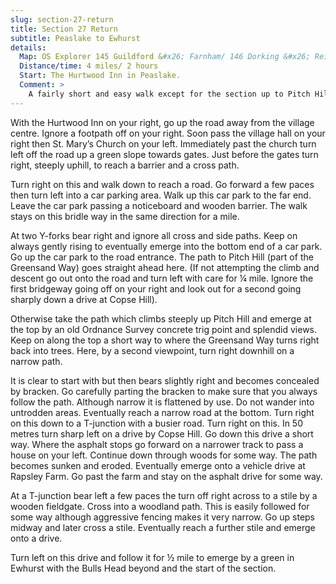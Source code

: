 ```yaml
---
slug: section-27-return
title: Section 27 Return
subtitle: Peaslake to Ewhurst
details:
  Map: OS Explorer 145 Guildford &#x26; Farnham/ 146 Dorking &#x26; Reigate
  Distance/time: 4 miles/ 2 hours
  Start: The Hurtwood Inn in Peaslake.
  Comment: >
    A fairly short and easy walk except for the section up to Pitch Hill which is a steep climb followed by a very steep descent on a feint path. This should not be attempted in wet or misty weather or when visibility is poor. It is not suitable for young children, anyone with restricted mobility or the faint-hearted ! An alternative along the road is provided. For those making the climb the views are tremendous.
---
```

With the Hurtwood Inn on your right, go up the road away from the village centre. Ignore a footpath off on your right. Soon pass the village hall on your right then St. Mary’s Church on your left. Immediately past the church turn left off the road up a green slope towards gates. Just before the gates turn right, steeply uphill, to reach a barrier and a cross path.

Turn right on this and walk down to reach a road. Go forward a few paces then turn left into a car parking area. Walk up this car park to the far end. Leave the car park passing a noticeboard and wooden barrier. The walk stays on this bridle way in the same direction for a mile.

At two Y-forks bear right and ignore all cross and side paths. Keep on always gently rising to eventually emerge into the bottom end of a car park. Go up the car park to the road entrance. The path to Pitch Hill (part of the Greensand Way) goes straight ahead here. (If not attempting the climb and descent go out onto the road and turn left with care for ¼ mile. Ignore the first bridgeway going off on your right and look out for a second going sharply down a drive at Copse Hill).

Otherwise take the path which climbs steeply up Pitch Hill and emerge at the top by an old Ordnance Survey concrete trig point and splendid views. Keep on along the top a short way to where the Greensand Way turns right back into trees. Here, by a second viewpoint, turn right downhill on a narrow path.

It is clear to start with but then bears slightly right and becomes concealed by bracken. Go carefully parting the bracken to make sure that you always follow the path. Although narrow it is flattened by use. Do not wander into untrodden areas. Eventually reach a narrow road at the bottom. Turn right on this down to a T-junction with a busier road. Turn right on this. In 50 metres turn sharp left on a drive by Copse Hill. Go down this drive a short way. Where the asphalt stops go forward on a narrower track to pass a house on your left. Continue down through woods for some way. The path becomes sunken and eroded. Eventually emerge onto a vehicle drive at Rapsley Farm. Go past the farm and stay on the asphalt drive for some way.

At a T-junction bear left a few paces the turn off right across to a stile by a wooden fieldgate. Cross into a woodland path. This is easily followed for some way although aggressive fencing makes it very narrow. Go up steps midway and later cross a stile. Eventually reach a further stile and emerge onto a drive.

Turn left on this drive and follow it for ½ mile to emerge by a green in Ewhurst with the Bulls Head beyond and the start of the section.


